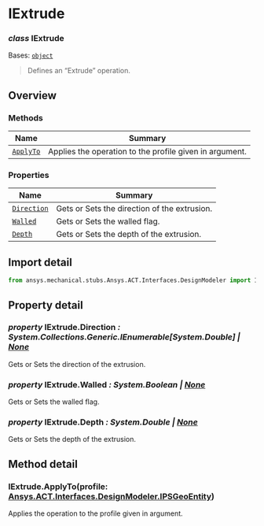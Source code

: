 <a id="iextrude"></a>

# IExtrude

<a id="IExtrude"></a>

### *class* IExtrude

Bases: [`object`](https://docs.python.org/3/library/functions.html#object)

> Defines an “Extrude” operation.

> <!-- !! processed by numpydoc !! -->

<a id="overview"></a>

## Overview

### Methods

| Name | Summary |
|----------------------------------|-----------------------------------------------------------|
| [`ApplyTo`](#IExtrude.ApplyTo)   | Applies the operation to the profile given in argument.   |

### Properties

| Name | Summary |
|--------------------------------------|------------------------------------------------|
| [`Direction`](#IExtrude.Direction)   | Gets or Sets the direction of the extrusion.   |
| [`Walled`](#IExtrude.Walled)         | Gets or Sets the walled flag.                  |
| [`Depth`](#IExtrude.Depth)           | Gets or Sets the depth of the extrusion.       |

<a id="import-detail"></a>

## Import detail

```python
from ansys.mechanical.stubs.Ansys.ACT.Interfaces.DesignModeler import IExtrude
```

<a id="property-detail"></a>

## Property detail

<a id="IExtrude.Direction"></a>

### *property* IExtrude.Direction *: System.Collections.Generic.IEnumerable[System.Double] | [None](https://docs.python.org/3/library/constants.html#None)*

Gets or Sets the direction of the extrusion.

<!-- !! processed by numpydoc !! -->

<a id="IExtrude.Walled"></a>

### *property* IExtrude.Walled *: System.Boolean | [None](https://docs.python.org/3/library/constants.html#None)*

Gets or Sets the walled flag.

<!-- !! processed by numpydoc !! -->

<a id="IExtrude.Depth"></a>

### *property* IExtrude.Depth *: System.Double | [None](https://docs.python.org/3/library/constants.html#None)*

Gets or Sets the depth of the extrusion.

<!-- !! processed by numpydoc !! -->

<a id="method-detail"></a>

## Method detail

<a id="IExtrude.ApplyTo"></a>

### IExtrude.ApplyTo(profile: [Ansys.ACT.Interfaces.DesignModeler.IPSGeoEntity](IPSGeoEntity.md#IPSGeoEntity))

Applies the operation to the profile given in argument.

<!-- !! processed by numpydoc !! -->
